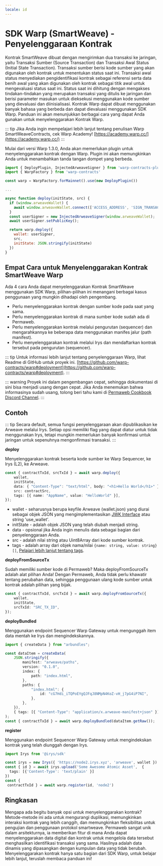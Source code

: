 ```yaml
---
locale: id
---
```


# SDK Warp (SmartWeave) - Penyelenggaraan Kontrak

Kontrak SmartWeave dibuat dengan mengirimkan dua transaksi ke jaringan, yaitu Transaksi Sumber (Source Transaction) dan Transaksi Awal Status (Initial State Transaction). Transaksi sumber berisi kode sumber yang akan digunakan oleh kontrak untuk menentukan status saat ini. Transaksi awal status menyediakan pengidentifikasi kontrak sebagai referensi serta data benih awal yang akan digunakan oleh kontrak sebagai titik awal untuk mengevaluasi status saat ini. Status saat ini dihitung dengan mengakses tindakan-tindakan yang merupakan transaksi yang ditulis ke jaringan dan berisi parameter masukan untuk dieksekusi menggunakan kode sumber yang dievaluasi dan diinisialisasi. Kontrak Warp dapat dibuat menggunakan banyak bahasa yang berbeda dan dapat dievaluasi menggunakan SDK Warp. Panduan ini akan menunjukkan berbagai cara yang dapat Anda gunakan untuk menyelenggarakan Kontrak Warp.

::: tip
Jika Anda ingin mempelajari lebih lanjut tentang penulisan Warp SmartWeaveContracts, cek Warp Academy! [https://academy.warp.cc/](https://academy.warp.cc/)
:::

Mulai dari versi Warp 1.3.0, Anda akan memerlukan plugin untuk menyelenggarakan kontrak dengan Warp. Plugin ini akan memungkinkan Anda untuk menambahkan tanda tangan dompet yang berbeda.

```js
import { DeployPlugin, InjectedArweaveSigner } from 'warp-contracts-plugin-deploy'
import { WarpFactory } from 'warp-contracts'

const warp = WarpFactory.forMainnet().use(new DeployPlugin())

...

async function deploy(initState, src) {
  if (window.arweaveWallet) {
    await window.arweaveWallet.connect(['ACCESS_ADDRESS', 'SIGN_TRANSACTION', 'ACCESS_PUBLIC_KEY', 'SIGNATURE']);
  }
  const userSigner = new InjectedArweaveSigner(window.arweaveWallet);
  await userSigner.setPublicKey();

  return warp.deploy({
    wallet: userSigner,
    src,
    initState: JSON.stringify(initState)
  })
}
```

## Empat Cara untuk Menyelenggarakan Kontrak SmartWeave Warp

Ada 4 cara Anda dapat menyelenggarakan Kontrak SmartWeave menggunakan SDK Warp, pilihan-pilihan ini menangani berbagai kasus penggunaan yang mungkin dihadapi oleh pengembang.

-   Perlu menyelenggarakan kontrak dengan sumber kode pada saat yang sama.
-   Perlu menyelenggarakan kontrak di mana sumber kode sudah ada di Permaweb.
-   Perlu menyelenggarakan kontrak melalui pengurutan (sequencer) dan mengarahkannya ke beberapa data menggunakan manifes jalur (path manifest).
-   Perlu menyelenggarakan kontrak melalui Irys dan mendaftarkan kontrak tersebut pada pengurutan (sequencer).

::: tip
Untuk informasi lebih lanjut tentang penyelenggaraan Warp, lihat Readme di GitHub untuk proyek ini. [https://github.com/warp-contracts/warp#deployment](https://github.com/warp-contracts/warp#deployment).
:::

::: warning
Proyek ini dalam pengembangan cepat, sehingga dokumentasi di sini bisa menjadi usang dengan cepat. Jika Anda menemukan bahwa informasinya sudah usang, tolong beri tahu kami di [Permaweb Cookbook Discord Channel](https://discord.gg/Y3DJuFb3qE).
:::

## Contoh

::: tip
Secara default, semua fungsi penyelenggaraan akan dipublikasikan ke Arweave melalui Irys. Setiap opsi memiliki flag yang dapat diatur untuk tidak menggunakan Irys, tetapi mungkin memerlukan banyak konfirmasi untuk jaringan untuk sepenuhnya mengonfirmasi transaksi.
:::

**deploy**

Menyelenggarakan kontrak beserta kode sumber ke Warp Sequencer, ke Irys (L2), ke Arweave.

```ts
const { contractTxId, srcTxId } = await warp.deploy({
	wallet,
	initState,
	data: { "Content-Type": "text/html", body: "<h1>Hello World</h1>" },
	src: contractSrc,
	tags: [{ name: "AppName", value: "HelloWorld" }],
});
```

-   wallet - seharusnya berupa keyfile Arweave (wallet.json) yang diurai sebagai objek JSON yang mengimplementasikan [JWK Interface](https://rfc-editor.org/rfc/rfc7517) atau string 'use_wallet'.
-   initState - adalah objek JSON yang telah diubah menjadi string.
-   data - opsional jika Anda ingin menulis data sebagai bagian dari penyelenggaraan Anda.
-   src - adalah nilai string atau Uint8Array dari kode sumber kontrak.
-   tags - adalah array dari objek nama/nilai `{name: string, value: string}[]`, [Pelajari lebih lanjut tentang tags](../../../concepts/tags.md).

**deployFromSourceTx**

Sudah memiliki sumber kode di Permaweb? Maka deployFromSourceTx adalah alat pilihan Anda! Dengan Permaweb, Anda tidak perlu khawatir tentang perubahan data, sehingga penggunaan ulang kode sumber untuk kontrak adalah pilihan yang bijak.

```ts
const { contractTxId, srcTxId } = await warp.deployFromSourceTx({
	wallet,
	initState,
	srcTxId: "SRC_TX_ID",
});
```

**deployBundled**

Menggunakan endpoint Sequencer Warp Gateway untuk mengunggah item data mentah ke Irys dan mengindekskannya.

```ts
import { createData } from "arbundles";

const dataItem = createData(
	JSON.stringify({
		manifest: "arweave/paths",
		version: "0.1.0",
		index: {
			path: "index.html",
		},
		paths: {
			"index.html": {
				id: "cG7Hdi_iTQPoEYgQJFqJ8NMpN4KoZ-vH_j7pG4iP7NI",
			},
		},
	}),
	{ tags: [{ "Content-Type": "application/x.arweave-manifest+json" }] },
);
const { contractTxId } = await warp.deployBundled(dataItem.getRaw());
```

**register**

Menggunakan endpoint Sequencer Warp Gateway untuk mengindekskan kontrak yang telah diunggah dengan Irys.

```ts
import Irys from '@irys/sdk'

const irys = new Irys({ 'https://node2.irys.xyz', 'arweave', wallet })
const { id } = await irys.upload('Some Awesome Atomic Asset',  {
  tags: [{'Content-Type': 'text/plain' }]
})
const {
 contractTxId } = await warp.register(id, 'node2')
```

## Ringkasan

Mengapa ada begitu banyak opsi untuk menyelenggarakan kontrak? Metode-metode ini ada untuk mengurangi duplikasi, memungkinkan interaksi kontrak yang lebih canggih, dan memungkinkan fleksibilitas untuk pengujian dan penggunaan protokol smartweave. Permaweb sangat unik dalam arsitekturnya, ia memberikan fitur di mana Anda dapat menyelenggarakan data digital dan kontrak untuk mengelola data tersebut menghasilkan identifikasi transaksi yang sama. Hasilnya adalah data dinamis yang dipasangkan dengan kumpulan data yang tidak berubah. Menyelenggarakan kontrak hanya satu bagian dari SDK Warp, untuk belajar lebih lanjut, teruslah membaca panduan ini!
